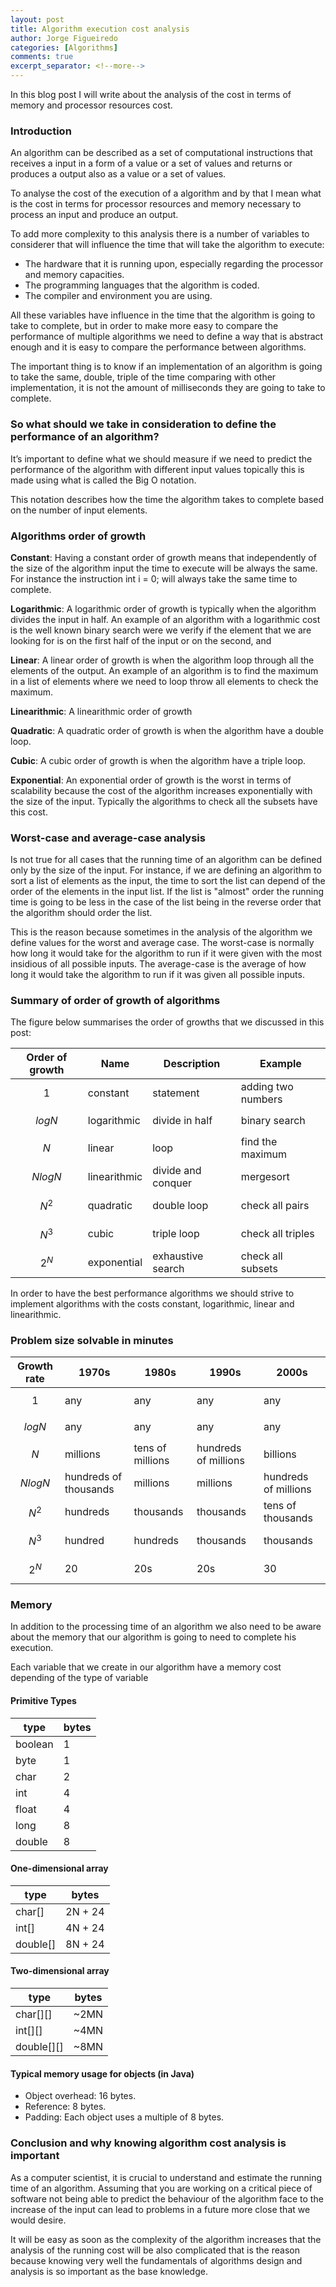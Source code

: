 ```yaml
---
layout: post
title: Algorithm execution cost analysis
author: Jorge Figueiredo
categories: [Algorithms]
comments: true
excerpt_separator: <!--more-->
---
```


In this blog post I will write about the analysis of the cost in terms of memory and processor resources cost.
 
<!--more-->

### Introduction

An algorithm can be described as a set of computational instructions that receives a input in a form of a value or a set of values and returns or produces a output also as a value or a set of values. 

To analyse the cost of the execution of a algorithm and by that I mean what is the cost in terms for processor resources and memory necessary to process an input and produce an output.

To add more complexity to this analysis there is a number of variables to considerer that will influence the time that will take the algorithm to execute:

* The hardware that it is running upon, especially regarding the processor and memory capacities.
* The programming languages that the algorithm is coded.
* The compiler and environment you are using.

All these variables have influence in the time that the algorithm is going to take to complete, but in order to make more easy to compare the performance of multiple algorithms we need to define a way that is abstract enough and it is easy to compare the performance between algorithms. 

The important thing is to know if an implementation of an algorithm is going to take the same, double, triple of the time comparing with other implementation, it is not the amount of milliseconds they are going to take to complete.

### So what should we take in consideration to define the performance of an algorithm?

It’s important to define what we should measure if we need to predict the performance of the algorithm with different input values topically this is made using what is called the Big O notation.

This notation describes how the time the algorithm takes to complete based on the number of input elements.
 

### Algorithms order of growth


**Constant**: Having a constant order of growth means that independently of the size of the algorithm input the time to execute will be always the same. For instance the instruction int i = 0; will always take the same time to complete.

**Logarithmic**: A logarithmic order of growth is typically when the algorithm divides the input in half. An example of an algorithm with a logarithmic cost is the well known binary search were we verify if the element that we are looking for is on the first half of the input or on the second, and 

**Linear**: A linear order of growth is when the algorithm loop through all the elements of the output. An example of an algorithm is to find the maximum in a list of elements where we need to loop throw all elements to check the maximum.

**Linearithmic**: A linearithmic order of growth 

**Quadratic**: A quadratic order of growth is when the algorithm have a double loop.

**Cubic**: A cubic order of growth is when the algorithm have a triple loop.

**Exponential**: An exponential order of growth is the worst in terms of scalability because the cost of the algorithm increases exponentially with the size of the input. Typically the algorithms to check all the subsets have this cost. 
 

### Worst-case and average-case analysis

Is not true for all cases that the running time of an algorithm can be defined only by the size of the input. 
For instance, if we are defining an algorithm to sort a list of elements as the input, the time to sort the list can depend of the order of the elements in the input list. If the list is "almost" order the running time is going to be less in the case of the list being in the reverse order that the algorithm should order the list.

This is the reason because sometimes in the analysis of the algorithm we define values for the worst and average case. The worst-case is normally how long it would take for the algorithm to run if it were given with the most insidious of all possible inputs. The average-case is the average of how long it would take the algorithm to run if it was given all possible inputs. 
 

### Summary of order of growth of algorithms

The figure below summarises the order of growths that we discussed in this post:

|Order of growth|Name			|Description        |Example           |
|---------------|---------------|-------------------|------------------|
|$$1$$			|constant		|statement          |adding two numbers|
|$$logN$$ 		|logarithmic	|divide in half     |binary search     |
|$$N$$			|linear			|loop               |find the maximum  |
|$$N log N$$	|linearithmic	|divide and conquer |mergesort         |
|$$N^2$$		|quadratic		|double loop        |check all pairs   |
|$$N^3$$		|cubic			|triple loop        |check all triples |
|$$2^N$$		|exponential	|exhaustive search  |check all subsets |

In order to have the best performance algorithms we should strive to implement algorithms with the costs constant, logarithmic, linear and linearithmic.

### Problem size solvable in minutes


|Growth rate    |1970s		|1980s				|1990s	|2000s	|
|---------------|-----------|-------------------|-------|-------|
|$$1$$			|any		|any				|any	|any	|
|$$logN$$ 		|any		|any				|any	|any	|
|$$N$$			|millions	|tens of millions	|hundreds of millions|billions|
|$$N log N$$	|hundreds of thousands|millions|millions|hundreds of millions|
|$$N^2$$		|hundreds|thousands|thousands|tens of thousands|
|$$N^3$$		|hundred|hundreds|thousands|thousands|
|$$2^N$$		|20|20s|20s|30|

### Memory

In addition to the processing time of an algorithm we also need to be aware about the memory that our algorithm is going to need to complete his execution.

Each variable that we create in our algorithm have a memory cost depending of the type of variable

#### Primitive Types

|type   |bytes|			
|-------|-----|			
|boolean|1    |			
|byte   |1    |
|char   |2    |
|int    |4    |
|float  |4    |
|long   |8    |
|double |8    |


#### One-dimensional array

|type    |bytes  |
|--------|-------|
|char[]  |2N + 24|
|int[]   |4N + 24|
|double[]|8N + 24|

#### Two-dimensional array

|type      |bytes  |
|----------|-------|
|char[][]  |~2MN   |
|int[][]   |~4MN   |
|double[][]|~8MN   |

#### Typical memory usage for objects (in Java)

* Object overhead: 16 bytes.
* Reference: 8 bytes.
* Padding: Each object uses a multiple of 8 bytes.

### Conclusion and why knowing algorithm cost analysis is important

As a computer scientist, it is crucial to understand and estimate the running time of an algorithm. Assuming that you are working on a critical piece of software not being able to predict the behaviour of the algorithm face to the increase of the input can lead to problems in a future more close that we would desire.

It will be easy as soon as the complexity of the algorithm increases that the analysis of the running cost will be also complicated that is the reason because knowing very well the fundamentals of algorithms design and analysis is so important as the base knowledge.

